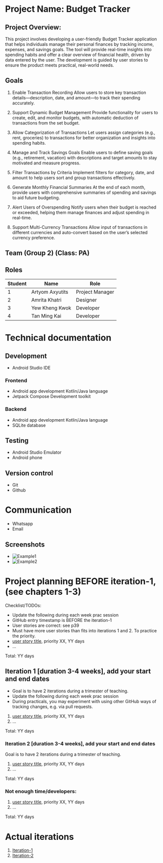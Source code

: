 # Project Name: Budget Tracker

## Project Overview:
This project involves developing a user-friendly Budget Tracker application that helps individuals manage their personal finances by tracking income, expenses, and savings goals. The tool will provide real-time insights into spending habits and offer a clear overview of financial health, driven by data entered by the user. The development is guided by user stories to ensure the product meets practical, real-world needs.

## Goals
1. Enable Transaction Recording
Allow users to store key transaction details—description, date, and amount—to track their spending accurately.

2. Support Dynamic Budget Management
Provide functionality for users to create, edit, and monitor budgets, with automatic deduction of transactions from the set budget.

3. Allow Categorization of Transactions
Let users assign categories (e.g., rent, groceries) to transactions for better organization and insights into spending habits.

4. Manage and Track Savings Goals
Enable users to define saving goals (e.g., retirement, vacation) with descriptions and target amounts to stay motivated and measure progress.

5. Filter Transactions by Criteria
Implement filters for category, date, and amount to help users sort and group transactions effectively.

6. Generate Monthly Financial Summaries
At the end of each month, provide users with comprehensive summaries of spending and savings to aid future budgeting.

7. Alert Users of Overspending
Notify users when their budget is reached or exceeded, helping them manage finances and adjust spending in real-time.

8. Support Multi-Currency Transactions
Allow input of transactions in different currencies and auto-convert based on the user’s selected currency preference.

## Team (Group 2) (Class: PA)
## Roles
| Student | Name | Role |
|---|---|---|
|1|Artyom Axyutits|Project Manager|
|2|Amrita Khatri|Designer|
|3|Yew Kheng Kwok|Developer|
|4|Tan Ming Kai|Developer|

# Technical documentation
## Development
- Android Studio IDE
### Frontend
- Android app development Kotlin/Java language
- Jetpack Compose Development toolkit
### Backend
- Android app development Kotlin/Java language
- SQLite database
## Testing
- Android Studio Emulator
- Android phone
## Version control
- Git
- Github
# Communication
- Whatsapp
- Email

## Screenshots
- ![Example1](https://github.com/Tan-ming-kai/CP3407/blob/main/Iteration%201%20Screenshots/android_studio_ide.png?raw=true)
- ![Example2](https://github.com/Tan-ming-kai/CP3407/blob/main/Iteration%201%20Screenshots/i1.png?raw=true)


# Project planning BEFORE iteration-1, (see chapters 1-3)
Checklist/TODOs: 
* Update the following during each week prac session
* GitHub entry timestamp is BEFORE the iteration-1
* User stories are correct: see p39
* Must have more user stories than fits into iterations 1 and 2. To practice the priority.
* [user story title](./user_stories/user_story_01_title.md), priority XX, YY days 
* ...

Total: YY days


## Iteration 1 [duration 3-4 weeks], add your start and end dates 

* Goal is to have 2 iterations during a trimester of teaching.
* Update the following during each week prac session
* During practicals, you may experiment with using other GitHub ways of tracking changes, e.g. via pull requests.

1. [user story title](./user_stories/user_story_01_title.md), priority XX, YY days 
2. ...

Total: YY days


### Iteration 2 [duration 3-4 weeks], add your start and end dates
Goal is to have 2 iterations during a trimester of teaching.
1. [user story title](./user_stories/user_story_01_title.md), priority XX, YY days 
2. ...

Total: YY days

### Not enough time/developers: 
1. [user story title](./user_stories/user_story_01_title.md), priority XX, YY days 
2. ...

Total: YY days

# Actual iterations
1. [Iteration-1](./iteration_1.md)
2. [Iteration-2](./iteration_2.md)


